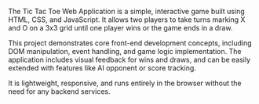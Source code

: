 The Tic Tac Toe Web Application is a simple, interactive game built using HTML, CSS, and JavaScript. It allows two players to take turns marking X and O on a 3x3 grid until one player wins or the game ends in a draw.

This project demonstrates core front-end development concepts, including DOM manipulation, event handling, and game logic implementation. The application includes visual feedback for wins and draws, and can be easily extended with features like AI opponent or score tracking.

It is lightweight, responsive, and runs entirely in the browser without the need for any backend services.

